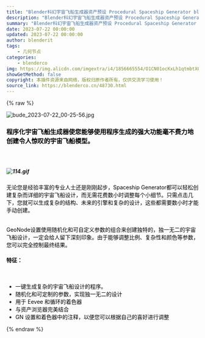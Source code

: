 ```yaml
---
title: "Blender科幻宇宙飞船生成器资产预设 Procedural Spaceship Generator blender布的"
description: "Blender科幻宇宙飞船生成器资产预设 Procedural Spaceship Generator blender布的"
summary: "Blender科幻宇宙飞船生成器资产预设 Procedural Spaceship Generator blender布的"
date: 2023-07-22 00:00:00
updated: 2023-07-22 00:00:00
author: blenderit
tags: 
    - 几何节点
categories:
    - blenderco
img: https://img.alicdn.com/imgextra/i4/1856665554/O1CN01ocKxLh1qtmbtXQBvh_!!1856665554.jpg
showGetMethod: false
copyright: 本插件资源来自网络，版权归原作者所有，仅供交流学习使用！
source_link: https://blenderco.cn/48730.html
---
```


{% raw %}
<p><img class="aligncenter" src="https://img.alicdn.com/imgextra/i4/1856665554/O1CN01ocKxLh1qtmbtXQBvh_!!1856665554.jpg" alt="bude_2023-07-22_00-25-56.jpg"></p><h3><span style="color: #000000;">程序化宇宙飞船生成器使您能够使用程序生成的强大功能毫不费力地创建令人惊叹的宇宙飞船模型。</span></h3><h5><span style="color: #000000;"><i><b> </b></i></span></h5><h5><img src="https://img.alicdn.com/imgextra/i3/1856665554/O1CN01d9pyyf1qtmbw2yjmF_!!1856665554.gif" alt="114.gif"></h5><p><span style="color: #000000;">无论您是经验丰富的专业人士还是刚刚起步，Spaceship Generator都可以轻松创建复杂而详细的宇宙飞船设计，而无需花费数小时调整每个小细节。只需点击几下，您就可以生成复杂的结构、未来的引擎和复杂的设计，这些都需要数小时才能手动创建。</span></p><p><span style="color: #000000;"><br>
</span><span style="color: #000000;">GeoNode设置使用随机化和可自定义参数的组合来创建独特的，独一无二的宇宙飞船设计，一定会给人留下深刻印象。由于能够调整比例、复杂性和颜色等参数，您可以完全控制最终结果。</span></p><h4><span style="color: #000000;">特征：</span></h4><p> </p><ul>
<li><span style="color: #000000;">一键生成复杂的宇宙飞船设计的程序。</span></li>
<li><span style="color: #000000;">随机化和可定制的参数，实现独一无二的设计</span></li>
<li><span style="color: #000000;">用于 Eevee 和循环的着色器</span></li>
<li><span style="color: #000000;">与资产浏览器完美结合</span></li>
<li><span style="color: #000000;">GN 设置和着色器中的注释，以便您可以根据自己的喜好进行调整</span></li>
</ul>
<div style="display: none">blenderco</div>
{% endraw %}